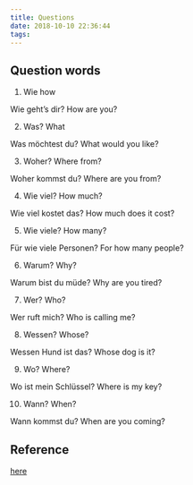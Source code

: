 ```yaml
---
title: Questions
date: 2018-10-10 22:36:44
tags:
---
```

## Question words

1. Wie
how

Wie geht’s dir?
How are you?

2. Was?
What

Was möchtest du?
What would you like?

3. Woher?
Where from?

Woher kommst du?
Where are you from?

4. Wie viel?
How much?

Wie viel kostet das?
How much does it cost?

5. Wie viele?
How many?

Für wie viele Personen?
For how many people?

6. Warum?
Why?

Warum bist du müde?
Why are you tired?

7. Wer?
Who?

Wer ruft mich?
Who is calling me?

8. Wessen?
Whose?

Wessen Hund ist das?
Whose dog is it?

9. Wo?
Where?

Wo ist mein Schlüssel?
Where is my key?

10. Wann?
When?

Wann kommst du?
When are you coming?

## Reference
[here](https://www.rocketlanguages.com/german/questions/german-question-phrases)